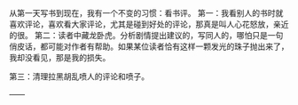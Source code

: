 从第一天写书到现在，我有一个不变的习惯：看书评。
第一：我看别人的书时就喜欢评论，喜欢看大家评论，尤其是碰到好处的评论，那真是叫人心花怒放，亲近的很。
第二：读者中藏龙卧虎。分析剧情提出建议的，写同人的，哪怕只是一句俏皮话，都可能对作者有帮助。如果某位读者恰有这样一颗发光的珠子抛出来了，我却没看见，那是我的损失。

第三：清理拉黑胡乱喷人的评论和喷子。

——


